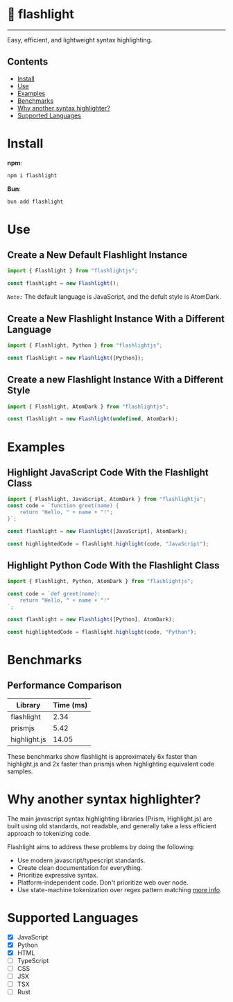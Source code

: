 # 🔦 flashlight

---

Easy, efficient, and lightweight syntax highlighting.

## Contents

-   [Install](#install)
-   [Use](#use)
-   [Examples](#examples)
-   [Benchmarks](#benchmarks)
-   [Why another syntax highlighter?](#why-make-another-syntax-highlighter)
    <!-- * [When should I use this?](#when-should-i-use-this?) -->
    <!-- * [Playground](#playground) -->
-   [Supported Languages](#supported-languages)

# Install

**npm**:

```bash
npm i flashlight
```

**Bun**:

```bash
bun add flashlight
```

# Use

## Create a New Default Flashlight Instance

```typescript
import { Flashlight } from "flashlightjs";

const flashlight = new Flashlight();
```

_`Note:`_ The default language is JavaScript, and the defult style is AtomDark.

## Create a New Flashlight Instance With a Different Language

```typescript
import { Flashlight, Python } from "flashlightjs";

const flashlight = new Flashlight([Python]);
```

## Create a new Flashlight Instance With a Different Style

```typescript
import { Flashlight, AtomDark } from "flashlightjs";

const flashlight = new Flashlight(undefined, AtomDark);
```

# Examples

## Highlight JavaScript Code With the Flashlight Class

```typescript
import { Flashlight, JavaScript, AtomDark } from "flashlightjs";
const code = `function greet(name) {
    return "Hello, " + name + "!";
}`;

const flashlight = new Flashlight([JavaScript], AtomDark);

const highlightedCode = flashlight.highlight(code, "JavaScript");
```

## Highlight Python Code With the Flashlight Class

```typescript
import { Flashlight, Python, AtomDark } from "flashlightjs";

const code = `def greet(name):
    return "Hello, " + name + "!"
`;

const flashlight = new Flashlight([Python], AtomDark);

const highlightedCode = flashlight.highlight(code, "Python");
```

# Benchmarks

## Performance Comparison

| Library      | Time (ms) |
| ------------ | --------- |
| flashlight   | 2.34      |
| prismjs      | 5.42      |
| highlight.js | 14.05     |

These benchmarks show flashlight is approximately 6x faster than highlight.js and 2x faster than prismjs when highlighting equivalent code samples.

# Why another syntax highlighter?

The main javascript syntax highlighting libraries (Prism, Highlight.js) are built using old standards, not readable, and generally take a less efficient approach to tokenizing code.

Flashlight aims to address these problems by doing the following:

-   Use modern javascript/typescript standards.
-   Create clean documentation for everything.
-   Prioritize expressive syntax.
-   Platform-independent code. Don't prioritize web over node.
-   Use state-machine tokenization over regex pattern matching [more info](https://en.wikipedia.org/wiki/Lexical_analysis#:~:text=Tokens%20are%20often%20defined%20by%20regular%20expressions%2C%20which%20are%20understood%20by%20a%20lexical%20analyzer%20generator%20such%20as%20lex%2C%20or%20handcoded%20equivalent%20finite%2Dstate%20automata.).

<!-- # When should I use this? -->

<!-- # Playground -->

# Supported Languages

-   [x] JavaScript
-   [x] Python
-   [x] HTML
-   [ ] TypeScript
-   [ ] CSS
-   [ ] JSX
-   [ ] TSX
-   [ ] Rust
